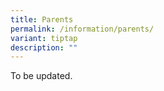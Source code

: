 ```yaml
---
title: Parents
permalink: /information/parents/
variant: tiptap
description: ""
---
```

<p>To be updated.</p>